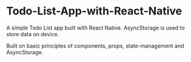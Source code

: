 # Todo-List-App-with-React-Native

A simple Todo List app built with React Native. 
AsyncStorage is used to store data on device.

Built on basic principles of components, props, state-management and AsyncStorage.

